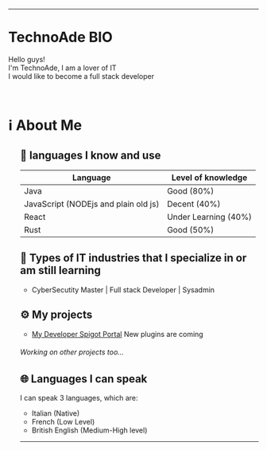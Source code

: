***
<h1>TechnoAde BIO</h1>
<p>
   Hello guys!
   <br>
   I'm TechnoAde, I am a lover of IT
   <br>
   I would like to become a full stack developer
</p>
<br>
<h1>ℹ️ About Me</h1>
<ul>
   <h2>🔧 languages I know and use</h2>

   | Language                            |  Level of knowledge  |
   |-------------------------------------|----------------------|
   | Java                                | Good (80%)           |
   | JavaScript (NODEjs and plain old js)| Decent (40%)         |
   | React                               | Under Learning (40%) | 
   | Rust                                | Good (50%)           | 
      
   
   <h2>📲 Types of IT industries that I specialize in or am still learning</h2>
   
   <ul>
      <li>
         <p>CyberSecutity Master | Full stack Developer | Sysadmin</p>
      </li>   
   </ul>   
   
   <h2>⚙️ My projects</h2>
   <ul>
      <li>
         <a href="(https://www.spigotmc.org/resources/authors/technoade/)" target="_blank">My Developer Spigot Portal</a> New plugins are coming
      </li>
      </li>
   </ul>
   <h6>Working on other projects too...</h6>

   <h2>🌐 Languages I can speak</h2>
   <p>
      I can speak 3 languages, which are:
   <ul>
      <li>
         Italian (Native)
      </li>
      <li>
         French (Low Level)
      </li>
      <li>
         British English (Medium-High level)
      </li>
   </ul>
   </p>

***
